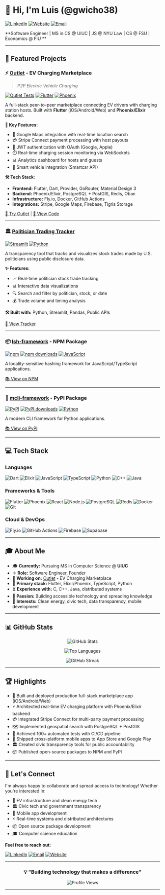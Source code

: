 # 👋 Hi, I'm Luis (@gwicho38)

[![LinkedIn](https://img.shields.io/badge/LinkedIn-lefv-0077B5?style=for-the-badge&logo=linkedin&logoColor=white)](https://linkedin.com/in/lefv)
[![Website](https://img.shields.io/badge/Website-lefv.info-00ADD8?style=for-the-badge&logo=google-chrome&logoColor=white)](https://www.lefv.info)
[![Email](https://img.shields.io/badge/Email-luis@lefv.io-D14836?style=for-the-badge&logo=gmail&logoColor=white)](mailto:luis@lefv.io)

**Software Engineer | MS in CS @ UIUC | JS @ NYU Law | CS @ FSU | Economics @ FIU **

</div>

---

## 🚀 Featured Projects

### ⚡ [Outlet](https://www.outlet.rent) - EV Charging Marketplace

> *P2P Electric Vehicle Charging*

[![Outlet Tests](https://github.com/EverlongTechnologies/Outlet/actions/workflows/test-validation.yml/badge.svg)](https://github.com/EverlongTechnologies/Outlet)
[![Flutter](https://img.shields.io/badge/Flutter-3.0+-02569B?logo=flutter)](https://flutter.dev)
[![Phoenix](https://img.shields.io/badge/Phoenix-1.7-FF6600?logo=phoenixframework)](https://phoenixframework.org)

A full-stack peer-to-peer marketplace connecting EV drivers with charging station hosts. Built with **Flutter** (iOS/Android/Web) and **Phoenix/Elixir** backend.

**🎯 Key Features:**

- 📍 Google Maps integration with real-time location search
- 💳 Stripe Connect payment processing with host payouts
- 🔐 JWT authentication with OAuth (Google, Apple)
- ⏱️ Real-time charging session monitoring via WebSockets
- 📊 Analytics dashboard for hosts and guests
- 🚗 Smart vehicle integration (Smartcar API)

**🛠️ Tech Stack:**

- **Frontend:** Flutter, Dart, Provider, GoRouter, Material Design 3
- **Backend:** Phoenix/Elixir, PostgreSQL + PostGIS, Redis, Oban
- **Infrastructure:** Fly.io, Docker, GitHub Actions
- **Integrations:** Stripe, Google Maps, Firebase, Tigris Storage

[🔗 Try Outlet](https://www.outlet.rent) | [📱 View Code](https://github.com/EverlongTechnologies/Outlet)

---

### 🏛️ [Politician Trading Tracker](https://politician-trading-tracker.streamlit.app)

[![Streamlit](https://img.shields.io/badge/Streamlit-FF4B4B?logo=streamlit&logoColor=white)](https://streamlit.io)
[![Python](https://img.shields.io/badge/Python-3776AB?logo=python&logoColor=white)](https://python.org)

A transparency tool that tracks and visualizes stock trades made by U.S. politicians using public disclosure data.

**✨ Features:**

- 📈 Real-time politician stock trade tracking
- 📊 Interactive data visualizations
- 🔍 Search and filter by politician, stock, or date
- 💰 Trade volume and timing analysis

**🛠️ Built with:** Python, Streamlit, Pandas, Public APIs

[🔗 View Tracker](https://politician-trading-tracker.streamlit.app)

---

### 📦 [lsh-framework](https://www.npmjs.com/package/lsh-framework) - NPM Package

[![npm](https://img.shields.io/npm/v/lsh-framework?logo=npm)](https://www.npmjs.com/package/lsh-framework)
[![npm downloads](https://img.shields.io/npm/dt/lsh-framework)](https://www.npmjs.com/package/lsh-framework)
[![JavaScript](https://img.shields.io/badge/JavaScript-F7DF1E?logo=javascript&logoColor=black)](https://www.npmjs.com/package/lsh-framework)

A locality-sensitive hashing framework for JavaScript/TypeScript applications.

[📚 View on NPM](https://www.npmjs.com/package/lsh-framework)

---

### 🐍 [mcli-framework](https://pypi.org/project/mcli-framework/) - PyPI Package

[![PyPI](https://img.shields.io/pypi/v/mcli-framework?logo=pypi&logoColor=white)](https://pypi.org/project/mcli-framework/)
[![PyPI downloads](https://static.pepy.tech/badge/mcli-framework/month)](https://pepy.tech/project/mcli-framework)
[![Python](https://img.shields.io/badge/Python-3776AB?logo=python&logoColor=white)](https://pypi.org/project/mcli-framework/)

A modern CLI framework for Python applications.

[📚 View on PyPI](https://pypi.org/project/mcli-framework/)

---

## 💻 Tech Stack

### Languages

![Dart](https://img.shields.io/badge/Dart-0175C2?style=flat-square&logo=dart&logoColor=white)
![Elixir](https://img.shields.io/badge/Elixir-4B275F?style=flat-square&logo=elixir&logoColor=white)
![JavaScript](https://img.shields.io/badge/JavaScript-F7DF1E?style=flat-square&logo=javascript&logoColor=black)
![TypeScript](https://img.shields.io/badge/TypeScript-3178C6?style=flat-square&logo=typescript&logoColor=white)
![Python](https://img.shields.io/badge/Python-3776AB?style=flat-square&logo=python&logoColor=white)
![C++](https://img.shields.io/badge/C++-00599C?style=flat-square&logo=c%2B%2B&logoColor=white)
![Java](https://img.shields.io/badge/Java-ED8B00?style=flat-square&logo=openjdk&logoColor=white)

### Frameworks & Tools

![Flutter](https://img.shields.io/badge/Flutter-02569B?style=flat-square&logo=flutter&logoColor=white)
![Phoenix](https://img.shields.io/badge/Phoenix-FF6600?style=flat-square&logo=phoenixframework&logoColor=white)
![React](https://img.shields.io/badge/React-61DAFB?style=flat-square&logo=react&logoColor=black)
![Node.js](https://img.shields.io/badge/Node.js-339933?style=flat-square&logo=node.js&logoColor=white)
![PostgreSQL](https://img.shields.io/badge/PostgreSQL-4169E1?style=flat-square&logo=postgresql&logoColor=white)
![Redis](https://img.shields.io/badge/Redis-DC382D?style=flat-square&logo=redis&logoColor=white)
![Docker](https://img.shields.io/badge/Docker-2496ED?style=flat-square&logo=docker&logoColor=white)
![Git](https://img.shields.io/badge/Git-F05032?style=flat-square&logo=git&logoColor=white)

### Cloud & DevOps

![Fly.io](https://img.shields.io/badge/Fly.io-7B3FF2?style=flat-square&logo=fly.io&logoColor=white)
![GitHub Actions](https://img.shields.io/badge/GitHub_Actions-2088FF?style=flat-square&logo=github-actions&logoColor=white)
![Firebase](https://img.shields.io/badge/Firebase-FFCA28?style=flat-square&logo=firebase&logoColor=black)
![Supabase](https://img.shields.io/badge/Supabase-3ECF8E?style=flat-square&logo=supabase&logoColor=white)

---

## 🎓 About Me

- 🎓 **Currently:** Pursuing MS in Computer Science @ **UIUC**
- ⚛ **Role:** Software Engineer, Founder
- 🔨 **Working on:** [Outlet](https://www.outlet.rent) - EV Charging Marketplace
- 👀 **Primary stack:** Flutter, Elixir/Phoenix, TypeScript, Python
- ⏳ **Experience with:** C, C++, Java, distributed systems
- 💞️ **Passion:** Building accessible technology and spreading knowledge
- 🌱 **Interests:** Clean energy, civic tech, data transparency, mobile development

---

## 📊 GitHub Stats

<div align="center">

![GitHub Stats](https://github-readme-stats.vercel.app/api?username=gwicho38&show_icons=true&theme=radical&hide_border=true&include_all_commits=true&count_private=true)

![Top Languages](https://github-readme-stats.vercel.app/api/top-langs/?username=gwicho38&layout=compact&theme=radical&hide_border=true&langs_count=8)

![GitHub Streak](https://github-readme-streak-stats.herokuapp.com/?user=gwicho38&theme=radical&hide_border=true)

</div>

---

## 🏆 Highlights

- 🚀 Built and deployed production full-stack marketplace app (iOS/Android/Web)
- ⚡ Architected real-time EV charging platform with Phoenix/Elixir backend
- 💳 Integrated Stripe Connect for multi-party payment processing
- 🗺️ Implemented geospatial search with PostgreSQL + PostGIS
- 🧪 Achieved 100+ automated tests with CI/CD pipeline
- 📱 Shipped cross-platform mobile apps to App Store and Google Play
- 🏛️ Created civic transparency tools for public accountability
- 📦 Published open-source packages to NPM and PyPI

---

## 🤝 Let's Connect

I'm always happy to collaborate and spread access to technology! Whether you're interested in:

- 🚗 EV infrastructure and clean energy tech
- 🏛️ Civic tech and government transparency
- 📱 Mobile app development
- ⚡ Real-time systems and distributed architectures
- 📦 Open source package development
- 🎓 Computer science education

**Feel free to reach out:**

[![LinkedIn](https://img.shields.io/badge/LinkedIn-Connect-0077B5?style=for-the-badge&logo=linkedin)](https://linkedin.com/in/lefv)
[![Email](https://img.shields.io/badge/Email-luis@lefv.io-D14836?style=for-the-badge&logo=gmail)](mailto:luis@lefv.io)
[![Website](https://img.shields.io/badge/Website-lefv.info-00ADD8?style=for-the-badge&logo=google-chrome)](https://www.lefv.info)

---

<div align="center">

### 💡 "Building technology that makes a difference"

![Profile Views](https://komarev.com/ghpvc/?username=gwicho38&color=blueviolet&style=flat-square)

</div>

---

<!---
gwicho38/gwicho38 is a ✨ special ✨ repository because its `README.md` (this file) appears on your GitHub profile.
You can click the Preview link to take a look at your changes.
--->
